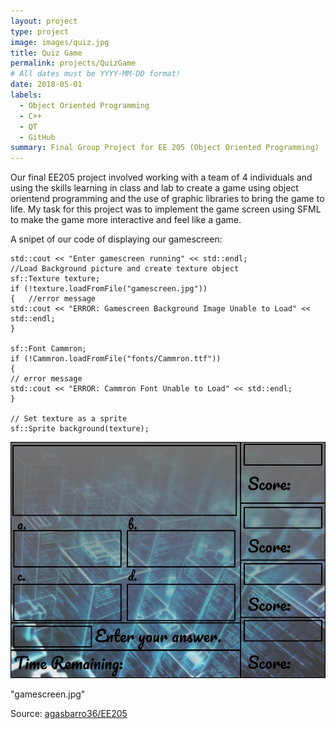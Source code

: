 ```yaml
---
layout: project
type: project
image: images/quiz.jpg
title: Quiz Game
permalink: projects/QuizGame
# All dates must be YYYY-MM-DD format!
date: 2018-05-01
labels:
  - Object Oriented Programming
  - C++
  - QT
  - GitHub
summary: Final Group Project for EE 205 (Object Oriented Programming)
---
```



Our final EE205 project involved working with a team of 4 individuals and using the skills learning in class and lab to create a game using object orientend programming and the use of graphic libraries to bring the game to life. My task for this project was to implement the game screen using SFML to make the game more interactive and feel like a game.

A snipet of our code of displaying our gamescreen:

    std::cout << "Enter gamescreen running" << std::endl;
    //Load Background picture and create texture object
    sf::Texture texture;
    if (!texture.loadFromFile("gamescreen.jpg"))
    {   //error message
    std::cout << "ERROR: Gamescreen Background Image Unable to Load" << std::endl;
    }

    sf::Font Cammron;
    if (!Cammron.loadFromFile("fonts/Cammron.ttf"))
    {
    // error message
    std::cout << "ERROR: Cammron Font Unable to Load" << std::endl;
    }

    // Set texture as a sprite
    sf::Sprite background(texture);
    
 

<img class="ui large floated squared image" src="../images/gamescreen.jpg">

"gamescreen.jpg"

Source: <a href="https://github.com/agasbarro36/EE205"><i class="large github icon "></i>agasbarro36/EE205</a>


